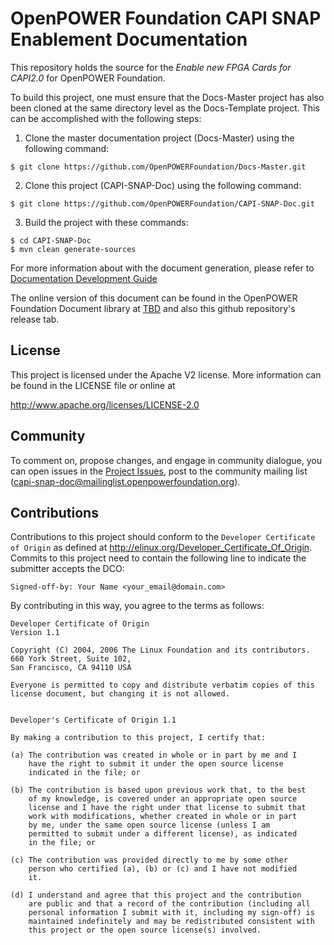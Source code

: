 # OpenPOWER Foundation CAPI SNAP Enablement Documentation
This repository holds the source for the *Enable new FPGA Cards for CAPI2.0*
for OpenPOWER Foundation. 

To build this project, one must ensure that the Docs-Master project has
also been cloned at the same directory level as the Docs-Template project.
This can be accomplished with the following steps:

1. Clone the master documentation project (Docs-Master) using the following command:

  ```
  $ git clone https://github.com/OpenPOWERFoundation/Docs-Master.git
  ```
  
2. Clone this project (CAPI-SNAP-Doc) using the following command:

  ```
  $ git clone https://github.com/OpenPOWERFoundation/CAPI-SNAP-Doc.git
  ```
  
3. Build the project with these commands:
  ```
  $ cd CAPI-SNAP-Doc
  $ mvn clean generate-sources
  ```

For more information about with the document generation, please refer to [Documentation Development Guide](https://openpowerfoundation.org/?resource_lib=openpower-foundation-documentation-development-guide)

The online version of this document can be found in the OpenPOWER Foundation
Document library at [TBD](http://openpowerfoundation.org/?TBD) and also this github repository's release tab.   


## License
This project is licensed under the Apache V2 license.  More information
can be found in the LICENSE file or online at

  http://www.apache.org/licenses/LICENSE-2.0

## Community
To comment on, propose changes, and engage in community dialogue, you can open issues 
in the [Project Issues](https://github.com/OpenPOWERFoundation/CAPI-SNAP-Doc/issues), post to
the community mailing list \([capi-snap-doc@mailinglist.openpowerfoundation.org](mailto://capi-snap-doc@mailinglist.openpowerfoundation.org)\).

## Contributions
Contributions to this project should conform to the `Developer Certificate
of Origin` as defined at http://elinux.org/Developer_Certificate_Of_Origin.
Commits to this project need to contain the following line to indicate
the submitter accepts the DCO:
```
Signed-off-by: Your Name <your_email@domain.com>
```
By contributing in this way, you agree to the terms as follows:
```
Developer Certificate of Origin
Version 1.1

Copyright (C) 2004, 2006 The Linux Foundation and its contributors.
660 York Street, Suite 102,
San Francisco, CA 94110 USA

Everyone is permitted to copy and distribute verbatim copies of this
license document, but changing it is not allowed.


Developer's Certificate of Origin 1.1

By making a contribution to this project, I certify that:

(a) The contribution was created in whole or in part by me and I
    have the right to submit it under the open source license
    indicated in the file; or

(b) The contribution is based upon previous work that, to the best
    of my knowledge, is covered under an appropriate open source
    license and I have the right under that license to submit that
    work with modifications, whether created in whole or in part
    by me, under the same open source license (unless I am
    permitted to submit under a different license), as indicated
    in the file; or

(c) The contribution was provided directly to me by some other
    person who certified (a), (b) or (c) and I have not modified
    it.

(d) I understand and agree that this project and the contribution
    are public and that a record of the contribution (including all
    personal information I submit with it, including my sign-off) is
    maintained indefinitely and may be redistributed consistent with
    this project or the open source license(s) involved.
```

